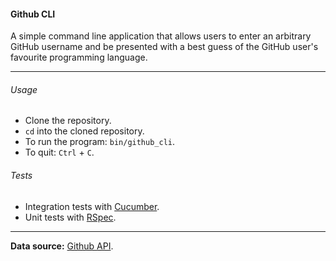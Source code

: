 #### Github CLI

A simple command line application that allows users to enter an arbitrary GitHub username and be presented with a best guess of the GitHub user's favourite programming language.

---

###### Usage

* Clone the repository.
* `cd` into the cloned repository.
* To run the program: `bin/github_cli`.
* To quit: `Ctrl` + `C`.

###### Tests

* Integration tests with [Cucumber](https://github.com/cucumber/cucumber).
* Unit tests with [RSpec](https://github.com/rspec/rspec).

---

**Data source:** [Github API](https://developer.github.com).